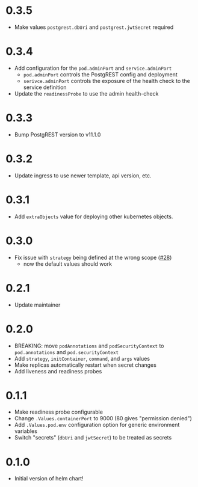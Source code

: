 # 0.3.5

- Make values `postgrest.dbUri` and `postgrest.jwtSecret` required

# 0.3.4

- Add configuration for the `pod.adminPort` and `service.adminPort`
  - `pod.adminPort` controls the PostgREST config and deployment
  - `serivce.adminPort` controls the exposure of the health check to the service definition
- Update the `readinessProbe` to use the admin health-check

# 0.3.3

- Bump PostgREST version to v11.1.0

# 0.3.2

- Update ingress to use newer template, api version, etc.

# 0.3.1

- Add `extraObjects` value for deploying other kubernetes objects.

# 0.3.0

- Fix issue with `strategy` being defined at the wrong scope ([#28](https://github.com/colearendt/helm/issues/28))
    - now the default values should work

# 0.2.1

- Update maintainer

# 0.2.0

- BREAKING: move `podAnnotations` and `podSecurityContext` to `pod.annotations` and `pod.securityContext`
- Add `strategy`, `initContainer`, `command`, and `args` values  
- Make replicas automatically restart when secret changes
- Add liveness and readiness probes

# 0.1.1

- Make readiness probe configurable
- Change `.Values.containerPort` to 9000 (80 gives "permission denied")
- Add `.Values.pod.env` configuration option for generic environment variables
- Switch "secrets" (`dbUri` and `jwtSecret`) to be treated as secrets

# 0.1.0

- Initial version of helm chart!
